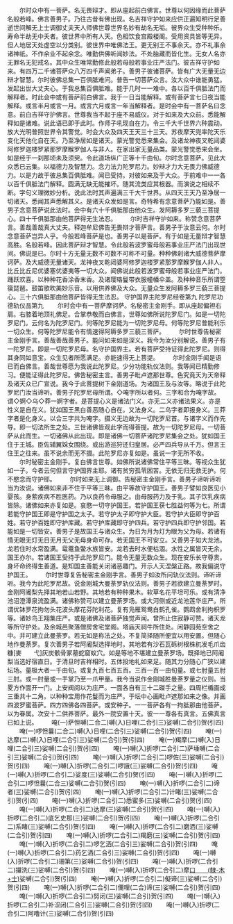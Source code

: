 <!-- { "loadSidebar": true } -->
　　尔时众中有一菩萨。名无畏辩才。即从座起前白佛言。世尊以何因缘而此菩萨名般若峰。佛言善男子。乃往古昔有佛出现。名吉祥守护如来应供正遍知明行足善逝世间解无上士调御丈夫天人师佛世尊世界名妙有劫名无垢。彼界众生受种种乐。寿命半劫无中夭者。彼世界中所有人天。色相饮食宫殿楼阁。受用资具皆等无异。但人地居天处虚空以分类别。彼世界中唯佛法王。更无别王不事余天。亦不礼事余诸神祇。不作余业不起余念。唯勤供佛听闻妙法。不处胎藏而皆化生。无女人名亦无罪名无犯戒名。其中众生唯常勤修此般若母般若事业庄严法门。彼吉祥守护如来。有四万二千诸菩萨众八万四千声闻弟子。善男子彼诸菩萨。皆有广大无量无边辩才智慧。尔时彼佛总集一百俱胝难问。普告一切菩萨众言。汝大众中谁能勇猛。发起出世大丈夫心。于我总集百俱胝难。能于几时一一难中。各以百千俱胝法门而解释者。时此会中或有菩萨前白佛言。我于一日当能解释。或有菩萨言七日夜当能解释。或言半月或言一月。或言六月或言一年当解释者。是时会中有一菩萨名曰念意。前白吉祥守护佛言。世尊我当不起于座不易威仪。对于如来及大众前。悉能解释如是诸难。说此语已即于此时。作师子吼现自在力。令三千大千世界六种震动。放大光明普照世界令其警觉。时会大众及四天王天三十三天。苏夜摩天兜率陀天乐变化天他化自在天。乃至净居如是诸天。蒙光警觉悉来集会。及诸龙神夜叉乾闼婆阿修罗迦楼罗紧那罗摩睺罗伽人与非人。在家出家无量品类。蒙光警觉悉来会坐。如是经于一刹那顷未及须臾。令此道场纵广正等十千由旬。尔时念意菩萨。见此大众悉已云集。以福德力及智慧力。念力法力陀罗尼力。妙辩才力大无畏力佛威德力。以是力故于彼总集百俱胝难。闻已受持。对彼如来及于大众。于前难中一一各以百千俱胝法门解释。圆满无缺无能摧坏。随其流类应其根器。而演说之相续不断。字句义理微妙分析。说此法时其声遍满三千大千世界。从四天王天乃至净居一切诸天。悉闻其声悉解其义。是诸天众发如是言。奇特希有念意菩萨乃能如是。善男子念意菩萨说此法时。会中有六十千俱胝那由他众生。发阿耨多罗三藐三菩提心。四十千俱胝那由他菩萨得无生法忍。
　　尔时吉祥守护如来。称赞念意菩萨言。善哉善哉真大丈夫。释迦牟尼佛告无畏辩才菩萨言。善男子于汝意云何。尔时念意菩萨岂异人乎。今般若峰菩萨是也。善男子以是菩萨。有于如是无量辩才智慧高胜。名般若峰。因此菩萨辩才智慧。令此般若波罗蜜母般若事业庄严法门出现世间。佛说是已。尔时十方无量无数不可数不可称不可量。种种佛刹诸大威德菩萨摩诃萨。及大威德无量诸天。龙神夜叉乾闼婆阿修罗迦楼罗紧那罗摩睺罗伽人非人。比丘比丘尼优婆塞优婆夷等一切大众。闻佛说此般若波罗蜜母般若事业庄严法门。踊跃欢喜。以种种花香涂香末香。及诸璎珞鬘带衣服幢幡伞盖。及种种音乐所谓箜篌琵琶。鼓笛歌吹美妙乐音。以用供养佛及大众。无量众生发阿耨多罗三藐三菩提心。三十六俱胝那由他菩萨皆得无生法忍。
守护国界主陀罗尼经卷第九
陀罗尼功德轨仪品第九
　　尔时会中有一菩萨摩诃萨。名秘密主金刚手。即从座起偏袒右肩。右膝着地顶礼佛足。合掌恭敬而白佛言。世尊如佛所说陀罗尼门。如是一切陀罗尼门。云何名为陀罗尼门。何等陀罗尼能为一切陀罗尼母。何等陀罗尼普能利乐一切众生。何等陀罗尼能令有情速得阿耨多罗三藐三菩萨。
　　尔时世尊告秘密主金刚手言。善哉善哉善男子。能问如来如是深义。我今为汝分别解说。善男子有一陀罗尼。即是一切陀罗尼母。名守护国界主。若有菩萨受持证得此陀罗尼。则得其身同如意宝。众生见者所愿满足。亦能速得无上菩提。
　　尔时金刚手闻是语已而白佛言。善哉世尊愿为我说此陀罗尼。少分功能轨仪法则。我等闻已精勤修习。便能证得此陀罗尼。佛告秘密主言。善男子毗卢遮那世尊。色究竟天为天帝释及诸天众已广宣说。我今于此菩提树下金刚道场。为诸国王及与汝等。略说于此陀罗尼门汝当谛听。善男子陀罗尼母所谓。◇唵字所以者何。三字和合为唵字故。谓◇婀◇乌◇莽一婀字者。是菩提心义是诸法门义。亦无二义亦诸法果义。亦是性义是自在义。犹如国王黑白善恶随心自在。又法身义。二乌字者即报身义。三莽字者是化身义。以合三字共为唵字。摄义无边故为一切陀罗尼首。与诸字义而作先导。即一切法所生之处。三世诸佛皆观此字而得菩提。故为一切陀罗尼母。一切菩萨从此而生。一切诸佛从此出现。即是诸佛一切菩萨诸陀罗尼集会之处。犹如国王住于王城。臣佐辅翼婇女围绕。或出游巡狩还归皇居。必严四兵导从千万。但言王住王之往来。虽不说余而无不摄。此陀罗尼亦复如是。虽说一字无所不收。
　　尔时秘密主金刚手。复白佛言世尊。如佛所说诸佛常住平等三昧。等视众生犹如一子。今者云何但言守护国界主耶。诸有贫穷孤茕困苦。无依无归无救无护。何不愍念而守护耶。
　　尔时如来无上调御。告秘密主金刚手言。善男子谛听谛听当为汝说。诸佛如来非不住于平等三昧。由平等故守护国王。善男子譬如良医见小婴孩。身萦疾病不胜医药。乃以良药令母服之。由母服药力及于乳。其子饮乳疾病皆除。诸佛如来亦复如是。哀愍一切守护国王。若护国王获七胜益何等为七。所谓若能守护国王即是守护国之太子。若守护太子即守护大臣。若守护大臣即守护百姓。若守护百姓即守护库藏。若守护库藏即守护四兵。若守护四兵即守护邻国。若能如是一切皆安。善男子是故国王与诸众生。为日为月为灯为眼为父为母。若诸有情无眼无灯无日无月无父无母身命可存。若无国王不可安立。又善男子如大龙池。龙若住时水常盈满。鼋鼍鱼鳖水族皆安。龙若去时水便枯涸。水性之属皆灭无余。国王亦尔。若诸国王受持于此陀罗尼门。能令无量无数众生。现在安乐长守尊贵。身坏命终得生善道。是知国主善能关闭诸恶趣门。开示人天涅槃正路。故我偏说守护国王。
　　尔时世尊复告秘密主金刚手言。善男子如汝所问轨仪法则。谛听谛听。我今为此陀罗尼故。说金刚城大曼荼罗轨仪法则。善男子若欲建立曼荼罗时。金刚阿阇梨先择其地若山若野。其地若有种种果木。软草名花平坦可乐。或有清净池沼澄潭泉流盈满。诸佛称赞可以建立曼荼罗场。或大河侧或近龙池莲华庄严。所谓优钵罗花拘勿头花波头摩花芬陀利花。复有凫雁鸳鸯白鹤孔雀。鹦鹉舍利拘枳罗等。诸妙鸟王翔集庄严。或是诸佛及诸菩萨独觉声闻。曾所止住寂静可赞。诸天龙等所守护处。及余城邑聚落僧房舍宅堂阁。塔庙天祠牛所住处。闲静园苑空舍之中。并可建立此曼荼罗。若无如是称法之处。不复简择随所便宜以用安置。但随心地作曼荼罗。复次善男子若阿阇梨选择地时。其地若有沙石瓦砾树根株杌发毛爪齿糠[麥　　弋]灰炭骸骨冢墓蛇窟蚁穴。如是等地不堪建立曼荼罗场。既择地已阿阇梨当选好宿直日。于清旦时吉祥相时。五体投地礼如来足。随其力分随心广狭以建坛场。量极大者一千由旬。或复九百七百五百。三百一百一由旬量。或七肘量五肘三肘。或一肘量或一手掌乃至一爪甲量。我今当说作金刚城胜曼荼罗量之仪则。当畟方作面开一门。上安阀阅以为庄严。一面各自有三十二磔手之量。四周栏楯画成三重共十二角。以种种宝用作花鬘而为庄严。于坛中心画毗卢遮那如来之像。并画四波罗蜜菩萨。四方四佛各四菩萨。或安种子。一一菩萨各有一拘胝那由他菩萨。以为眷属。次安十二供养菩萨。最外一院安置十天。彼一一尊各有真言。五佛真言已如上说。
　　唵(一)萨怛嚩(二合二)嚩(入)日哩(二合引三)娑嚩(二合引)贺(引四)
　　唵(一)啰怛曩(二合二)嚩(入)日哩(二合引三)娑嚩(二合引)贺(引四)
　　唵(一)达摩(二)嚩(入)日哩(二合引三)娑嚩(二合引)贺(引四)
　　唵(一)羯摩(二)嚩(入)日哩(二合引三)娑嚩(二合引)贺(引四)
　　唵(一)嚩(入)折啰(二合引二)萨埵嚩(二合引三)娑嚩(二合引)贺(引四)
　　唵(一)嚩(入)折啰(二合引二)啰佐(三)娑嚩(二合引)贺(引四)
　　唵(一)嚩(入)折啰(二合引二)啰誐(三)娑嚩(二合引)贺(引四)
　　唵(一)嚩(入)折啰(二合引二)娑度(三)娑嚩(二合引)贺(引四)
　　唵(一)嚩(入)折啰(二合引二)啰怛曩(二合三)娑嚩(二合引)贺(引四)
　　唵(一)嚩(入)折啰(二合引二)谛者(三)娑嚩(二合引)贺(引四)
　　唵(一)嚩(入)折啰(二合引二)计睹(三)娑嚩(二合引)贺(引四)
　　唵(一)嚩(入)折啰(二合引二)悉蜜多(三)娑嚩(二合引)贺(引四)
　　唵(一)嚩(入)折啰(二合引二)达摩(三)娑嚩(二合引)贺(引四)
　　唵(一)嚩(入)折啰(二合引二)底乞史那(三)娑嚩(二合引)贺(引四)
　　唵(一)嚩(入)折啰(二合引二)系睹(三)娑嚩(二合引)贺(引四)
　　唵(一)嚩(入)折啰(二合引二)磨洒(三)娑嚩(二合引)贺(引四)
　　唵(一)嚩(入)折啰(二合引二)羯磨(三)娑嚩(二合引)贺(引四)
　　唵(一)嚩(入)折啰(二合引二)啰乞洒(二合引三)娑嚩(二合引)贺(引四)
　　唵(一)嚩(入)折啰(二合引二)药乞洒(二合引三)娑嚩(二合引)贺(引四)
　　唵(一)嚩(入)折啰(二合引二)珊第(三)娑嚩(二合引)贺(引四)
　　唵(一)嚩(入)折啰(二合引二)攞洗(三)娑嚩(二合引)贺(引四)
　　唵(一)嚩(入)折啰(二合引二)摩[口　　(隸-木+士)](三)娑嚩(二合引)贺(引四)
　　唵(一)嚩(入)折啰(二合引二)儗谛(三)娑嚩(二合引)贺(引四)
　　唵(一)嚩(入)折啰(二合引二)儞哩(二合)谛(三)娑嚩(二合引)贺(引四)
　　唵(一)嚩(入)折啰(二合引二)努闭(三)娑嚩(二合引)贺(引四)
　　唵(一)嚩(入)折啰(二合引二)补涩闭(二合引三)娑嚩(二合引)贺(引四)
　　唵(一)嚩(入)折啰(二合引二)阿噜计(三)娑嚩(二合引)贺(引四)
